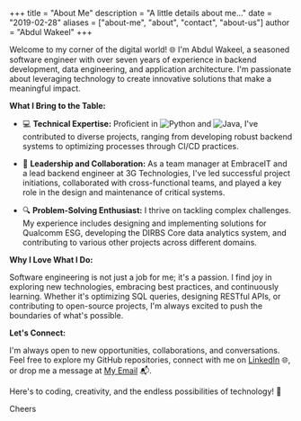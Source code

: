 +++
title = "About Me"
description = "A little details about me..."
date = "2019-02-28"
aliases = ["about-me", "about", "contact", "about-us"]
author = "Abdul Wakeel"
+++

Welcome to my corner of the digital world! 🌐 I'm Abdul Wakeel, a seasoned software engineer with over seven years of experience in backend development, data engineering, and application architecture. I'm passionate about leveraging technology to create innovative solutions that make a meaningful impact.

**What I Bring to the Table:**

- 💻 **Technical Expertise:** Proficient in ![Python](https://img.shields.io/badge/Python-3776AB?style=flat&logo=python&logoColor=white) and ![Java](https://img.shields.io/badge/Java-007396?style=flat&logo=java&logoColor=white), I've contributed to diverse projects, ranging from developing robust backend systems to optimizing processes through CI/CD practices.

- 🚀 **Leadership and Collaboration:** As a team manager at EmbraceIT and a lead backend engineer at 3G Technologies, I've led successful project initiations, collaborated with cross-functional teams, and played a key role in the design and maintenance of critical systems.

- 🔍 **Problem-Solving Enthusiast:** I thrive on tackling complex challenges. My experience includes designing and implementing solutions for Qualcomm ESG, developing the DIRBS Core data analytics system, and contributing to various other projects across different domains.

**Why I Love What I Do:**

Software engineering is not just a job for me; it's a passion. I find joy in exploring new technologies, embracing best practices, and continuously learning. Whether it's optimizing SQL queries, designing RESTful APIs, or contributing to open-source projects, I'm always excited to push the boundaries of what's possible.

**Let's Connect:**

I'm always open to new opportunities, collaborations, and conversations. Feel free to explore my GitHub repositories, connect with me on [LinkedIn](https://www.linkedin.com/in/a-wakeel/) 🌐, or drop me a message at [My Email](mailto:awkhan978@gmail.com) 📬.

Here's to coding, creativity, and the endless possibilities of technology! 🚀

Cheers
